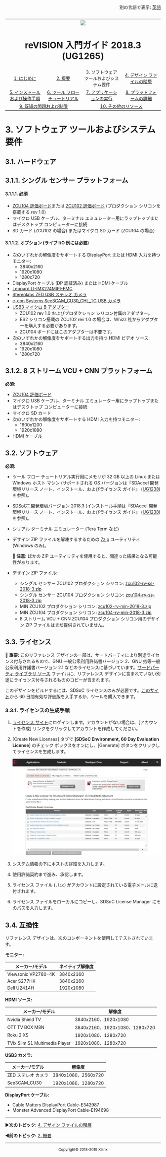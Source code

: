 <p align="right">
            別の言語で表示: <a href="../../Docs/software-tools-system-requirements.md">英語</a>    <table style="width:100%"><table style="width:100%">
  <tr>

<th width="100%" colspan="6"><img src="https://www.xilinx.com/content/dam/xilinx/imgs/press/media-kits/corporate/xilinx-logo.png" width="30%"/><h1>reVISION 入門ガイド 2018.3 (UG1265)</h1>
</th>

  </tr>
  <tr>
    <td width="17%" align="center"><a href="../README.md">1. はじめに</a></td>
    <td width="16%" align="center"><a href="overview.md">2. 概要</a></td>
    <td width="17%" align="center">3. ソフトウェア ツールおよびシステム要件</td>
    <td width="17%" align="center"><a href="design-file-hierarchy.md">4. デザイン ファイルの階層</a></td>
</tr>
<tr>
    <td width="17%" align="center"><a href="operating-instructions.md">5. インストールおよび操作手順</a></td>
    <td width="16%" align="center"><a href="tool-flow-tutorials.md">6. ツール フロー チュートリアル</a></td>
    <td width="17%" align="center"><a href="run-application.md">7. アプリケーションの実行</a></td>
    <td width="17%" align="center"><a href="platform-details.md">8. プラットフォームの詳細</a></td>    
  </tr>
<tr>
    <td width="17%" align="center" colspan="2"><a href="known-issues-limitations.md">9. 既知の問題および制限</a></td>
    <td width="16%" align="center" colspan="2"><a href="additional-references.md">10. その他のリソース</a></td>
</tr>
</table>

# 3. ソフトウェア ツールおよびシステム要件

## 3.1. ハードウェア

## 3.1.1. シングル センサー プラットフォーム

#### 3.1.1.1. 必須
* [ZCU104 評価ボード](https://japan.xilinx.com/products/boards-and-kits/zcu104.html)または [ZCU102 評価ボード](https://japan.xilinx.com/products/boards-and-kits/ek-u1-zcu102-g.html) (プロダクション シリコンを搭載する rev 1.0)
* マイクロ USB ケーブル、ターミナル エミュレーター用にラップトップまたはデスクトップ コンピューターに接続
* SD カード (ZCU102 の場合) またはマイクロ SD カード (ZCU104 の場合)

#### 3.1.1.2. オプション (ライブ I/O 例には必要)
* 次のいずれかの解像度をサポートする DisplayPort または HDMI 入力を持つモニター:
  * 3840x2160
  * 1920x1080
  * 1280x720
* DisplayPort ケーブル (DP 認証済み) または HDMI ケーブル
* [Leopard LI-IMX274MIPI-FMC](https://leopardimaging.com/product/li-imx274mipi-fmc/)
* [Stereolabs ZED USB ステレオ カメラ](https://zedstore.stereolabs.com/products/zed)
* [e-con Systems See3CAM_CU30_CHL_TC USB カメラ](https://www.e-consystems.com/ar0330-lowlight-usb-cameraboard.asp)
* [USB3 マイクロ B アダプター](http://www.whizzsystems.com/usb3-micro-b-plug-adapter)
  * ZCU102 rev 1.0 およびプロダクション シリコン付属のアダプター。
  * ES2 シリコン搭載の ZCU102 rev 1.0 の場合は、Whizz 社からアダプターを購入する必要があります。
  * ZCU104 ボードにはこのアダプターは不要です。
* 次のいずれかの解像度をサポートする出力を持つ HDMI ビデオ ソース:
  * 3840x2160
  * 1920x1080
  * 1280x720

## 3.1.2. 8 ストリーム VCU + CNN プラットフォーム

**必須:**
* [ZCU104 評価ボード](https://japan.xilinx.com/products/boards-and-kits/zcu104.html)
* マイクロ USB ケーブル、ターミナル エミュレーター用にラップトップまたはデスクトップ コンピューターに接続
* マイクロ SD カード
* 次のいずれかの解像度をサポートする HDMI 入力を持つモニター:
  * 1600x1200
  * 1920x1080
* HDMI ケーブル

## 3.2. ソフトウェア

**必須:**
* ツール フロー チュートリアル実行用にメモリが 32 GB 以上の Linux または Windows ホスト マシン (サポートされる OS バージョンは『SDAccel 開発環境リリース ノート、インストール、およびライセンス ガイド』 ([UG1238](https://japan.xilinx.com/cgi-bin/docs/rdoc?v=2018.3;d=ug1238-sdx-rnil.pdf)) を参照)。
* [SDSoC™ 開発環境](https://japan.xilinx.com/products/design-tools/software-zone/sdsoc.html)バージョン 2018.3 (インストール手順は『SDAccel 開発環境リリース ノート、インストール、およびライセンス ガイド』 ([UG1238](https://japan.xilinx.com/cgi-bin/docs/rdoc?v=2018.3;d=ug1238-sdx-rnil.pdf)) を参照)。
* シリアル ターミナル エミュレーター (Tera Term など)
* デザイン ZIP ファイルを解凍するするための [7zip](http://www.7-zip.org/) ユーティリティ (Windows のみ)。

  **:pushpin: 注意:** ほかの ZIP ユーティリティを使用すると、間違った結果となる可能性があります。

* デザイン ZIP ファイル:
  * シングル センサー ZCU102 プロダクション シリコン: [zcu102-rv-ss-2018-3.zip](https://japan.xilinx.com/member/forms/download/design-license-xef.html?filename=zcu102-rv-ss-2018-3.zip)
  * シングル センサー ZCU104 プロダクション シリコン: [zcu104-rv-ss-2018-3.zip](https://japan.xilinx.com/member/forms/download/design-license-xef.html?filename=zcu104-rv-ss-2018-3.zip)
  * MIN ZCU102 プロダクション シリコン: [zcu102-rv-min-2018-3.zip](https://japan.xilinx.com/member/forms/download/design-license-xef.html?filename=zcu102-rv-min-2018-3.zip)
  * MIN ZCU104 プロダクション シリコン: [zcu104-rv-min-2018-3.zip](https://japan.xilinx.com/member/forms/download/design-license-xef.html?filename=zcu104-rv-min-2018-3.zip)
  * 8 ストリーム VCU + CNN ZCU104 プロダクション シリコン用のデザイン ZIP ファイルはまだ提供されていません。

## 3.3. ライセンス

  **:pushpin: 重要:** このリファレンス デザインの一部は、サードパーティにより別途ライセンス付与されるもので、GNU 一般公衆利用許諾書バージョン 2、GNU 劣等一般公衆利用許諾書バージョン 2.1 などのライセンスに基づいています。[サードパーティ ライブラリ ソース](https://japan.xilinx.com/member/forms/download/design-license-xef.html?filename=zcu10x-rv-ss-2018-3-tpl-sources.zip) ファイルに、リファレンス デザインに含まれていない別途にライセンス付与されるもののコピーが含まれます。

このデザインをビルドするには、SDSoC ライセンスのみが必要です。[このサイト](https://japan.xilinx.com/products/design-tools/software-zone/sdsoc.html#buy)から 60 日間有効な評価版を入手するか、ツールを購入できます。

### 3.3.1. ライセンスの生成手順
1. [ライセンス サイト](https://japan.xilinx.com/getproduct)にログインします。アカウントがない場合は、[アカウントを作成] リンクをクリックしてアカウントを作成してください。
1. [Create New Licenses] タブで **[SDSoC Environment, 60 Day Evaluation License]** のチェック ボックスをオンにし、[Generate] ボタンをクリックしてライセンスを生成します。

   ![](images/license.png)

1. システム情報の下にホストの詳細を入力します。
1. 使用許諾契約まで進み、承認します。
1. ライセンス ファイル (`.lic`) がアカウントに設定されている電子メールに送付されます。
1. ライセンス ファイルをローカルにコピーし、SDSoC License Manager にそのパスを入力します。

## 3.4. 互換性

リファレンス デザインは、次のコンポーネントを使用してテストされています。

**モニター:**

| **メーカー/モデル** | **ネイティブ解像度** |
|----|----|
| Viewsonic VP2780-4K | 3840x2160 |
| Acer S277HK | 3840x2160 |
| Dell U2414H | 1920x1080 |


**HDMI ソース:**

| **メーカー/モデル** | **解像度** |
|----|----|
| Nvidia Shield TV | 3840x2160、1920x1080 |
| OTT TV BOX M8N | 3840x2160、1920x1080、1280x720 |
| Roku 2 XS | 1920x1080、1280x720 |
| TVix Slim S1 Multimedia Player | 1920x1080、1280x720 |


**USB3 カメラ:**

| **メーカー/モデル** | **解像度** |
|----|----|
| ZED ステレオ カメラ | 3840x1080、2560x720 |
| See3CAM_CU30 | 1920x1080、1280x720 |


**DisplayPort ケーブル:**
* Cable Matters DisplayPort Cable-E342987
* Monster Advanced DisplayPort Cable-E194698



<hr/>

:arrow_forward:**次のトピック:** [4. デザイン ファイルの階層](design-file-hierarchy.md)

:arrow_backward:**前のトピック:** [2. 概要](overview.md)
<hr/>
<p align="center"><sup>Copyright&copy; 2018-2019 Xilinx</sup></p>
